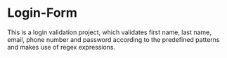 # Login-Form
This is a login validation project, which validates first name, last name, email, phone number and password according to the predefined patterns and makes use of regex expressions.
